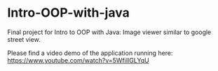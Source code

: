 # Intro-OOP-with-java
Final project for Intro to OOP with Java: Image viewer similar to google street view.

Please find a video demo of the application running here: https://www.youtube.com/watch?v=5WfilIGLYqU
